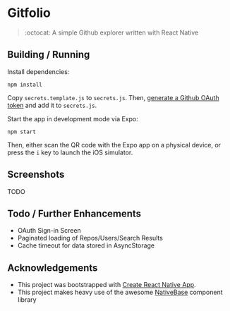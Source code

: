 # Gitfolio

> :octocat: A simple Github explorer written with React Native

## Building / Running

Install dependencies:

```
npm install
```

Copy `secrets.template.js` to `secrets.js`. Then, [generate a Github OAuth token](https://help.github.com/articles/creating-a-personal-access-token-for-the-command-line/) and add it to `secrets.js`.

Start the app in development mode via Expo:

```
npm start
```

Then, either scan the QR code with the Expo app on a physical device, or press the `i` key to launch the iOS simulator.

## Screenshots

TODO

## Todo / Further Enhancements

* OAuth Sign-in Screen
* Paginated loading of Repos/Users/Search Results
* Cache timeout for data stored in AsyncStorage

## Acknowledgements

* This project was bootstrapped with [Create React Native App](https://github.com/react-community/create-react-native-app).
* This project makes heavy use of the awesome [NativeBase](https://nativebase.io/) component library